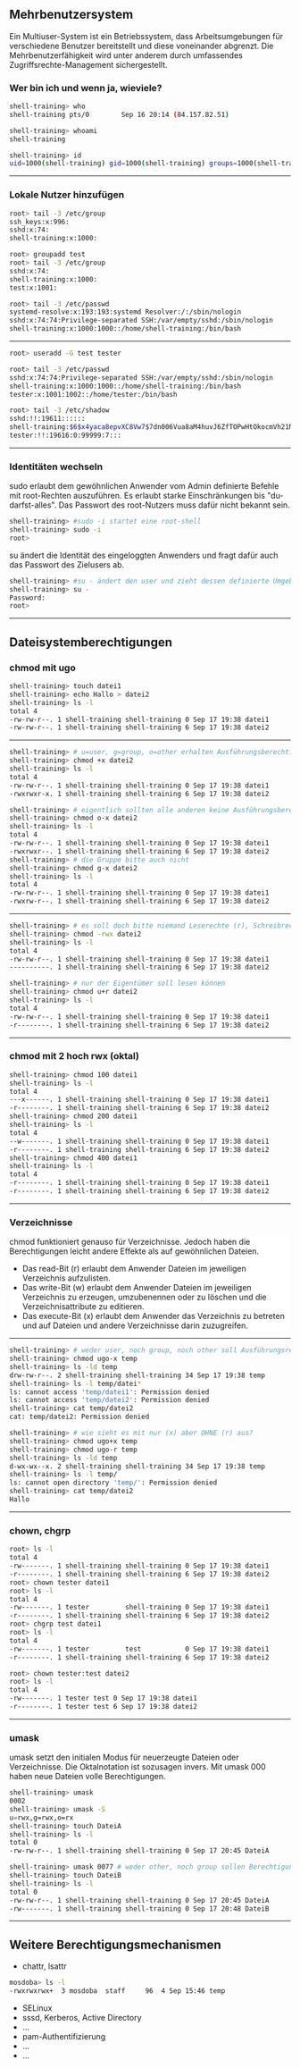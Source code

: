 ## Mehrbenutzersystem

<p class="aleft">
Ein Multiuser-System ist ein Betriebssystem, dass Arbeitsumgebungen für verschiedene Benutzer bereitstellt und diese voneinander abgrenzt. Die Mehrbenutzerfähigkeit wird unter anderem durch umfassendes Zugriffsrechte-Management sichergestellt.
</p>

<div class="fragment" style="width:100%">

### Wer bin ich und wenn ja, wieviele?
```bash
shell-training> who
shell-training pts/0        Sep 16 20:14 (84.157.82.51)

shell-training> whoami
shell-training

shell-training> id
uid=1000(shell-training) gid=1000(shell-training) groups=1000(shell-training)
```

</div>

---
### Lokale Nutzer hinzufügen
```bash
root> tail -3 /etc/group
ssh_keys:x:996:
sshd:x:74:
shell-training:x:1000:

root> groupadd test
root> tail -3 /etc/group
sshd:x:74:
shell-training:x:1000:
test:x:1001:

root> tail -3 /etc/passwd
systemd-resolve:x:193:193:systemd Resolver:/:/sbin/nologin
sshd:x:74:74:Privilege-separated SSH:/var/empty/sshd:/sbin/nologin
shell-training:x:1000:1000::/home/shell-training:/bin/bash
```

---

```bash
root> useradd -G test tester

root> tail -3 /etc/passwd
sshd:x:74:74:Privilege-separated SSH:/var/empty/sshd:/sbin/nologin
shell-training:x:1000:1000::/home/shell-training:/bin/bash
tester:x:1001:1002::/home/tester:/bin/bash

root> tail -3 /etc/shadow
sshd:!!:19611::::::
shell-training:$6$x4yaca8epvXC8Vw7$7dn006Vua8aM4huvJ6ZfTOPwHtOkocmVh21Me4xiZzTVghH19XKyzKJLmAWP7qfwllnKFrtZGwwPigpO3T5m7.:19612:0:99999:7:::
tester:!!:19616:0:99999:7:::
```

---
### Identitäten wechseln

<p class="ta-left">
sudo erlaubt dem gewöhnlichen Anwender vom Admin definierte Befehle mit root-Rechten auszuführen. Es erlaubt starke Einschränkungen bis "du-darfst-alles". Das Passwort des root-Nutzers muss dafür nicht bekannt sein.
</p>

```bash
shell-training> #sudo -i startet eine root-shell
shell-training> sudo -i
root>
```

<p class="ta-left">
su ändert die Identität des eingeloggten Anwenders und fragt dafür auch das Passwort des Zielusers ab.
</p>

```bash
shell-training> #su - ändert den user und zieht dessen definierte Umgebung (ähnlich Login-Prozess)
shell-training> su -
Password:
root>
```

---
## Dateisystemberechtigungen

<!-- TODO: Folie für "-rw-rw-r--."-Erklärung aufnehmen sowie rwx -->

### chmod mit ugo
```bash
shell-training> touch datei1
shell-training> echo Hallo > datei2
shell-training> ls -l
total 4
-rw-rw-r--. 1 shell-training shell-training 0 Sep 17 19:38 datei1
-rw-rw-r--. 1 shell-training shell-training 6 Sep 17 19:38 datei2
```

---
```bash
shell-training> # u=user, g=group, o=other erhalten Ausführungsberechtigung
shell-training> chmod +x datei2
shell-training> ls -l
total 4
-rw-rw-r--. 1 shell-training shell-training 0 Sep 17 19:38 datei1
-rwxrwxr-x. 1 shell-training shell-training 6 Sep 17 19:38 datei2
```

<div class="fragment" style="width:100%">

```bash
shell-training> # eigentlich sollten alle anderen keine Ausführungsberechtigungen haben
shell-training> chmod o-x datei2
shell-training> ls -l
total 4
-rw-rw-r--. 1 shell-training shell-training 0 Sep 17 19:38 datei1
-rwxrwxr--. 1 shell-training shell-training 6 Sep 17 19:38 datei2
shell-training> # die Gruppe bitte auch nicht
shell-training> chmod g-x datei2
shell-training> ls -l
total 4
-rw-rw-r--. 1 shell-training shell-training 0 Sep 17 19:38 datei1
-rwxrw-r--. 1 shell-training shell-training 6 Sep 17 19:38 datei2
```

</div>

---

```bash
shell-training> # es soll doch bitte niemand Leserechte (r), Schreibrechte (w) oder Ausführungsrechte (x) haben
shell-training> chmod -rwx datei2
shell-training> ls -l
total 4
-rw-rw-r--. 1 shell-training shell-training 0 Sep 17 19:38 datei1
----------. 1 shell-training shell-training 6 Sep 17 19:38 datei2
```

<div class="fragment" style="width:100%">

```bash
shell-training> # nur der Eigentümer soll lesen können
shell-training> chmod u+r datei2
shell-training> ls -l
total 4
-rw-rw-r--. 1 shell-training shell-training 0 Sep 17 19:38 datei1
-r--------. 1 shell-training shell-training 6 Sep 17 19:38 datei2
```

</div>

---
### chmod mit 2 hoch rwx (oktal)

```bash
shell-training> chmod 100 datei1
shell-training> ls -l
total 4
---x------. 1 shell-training shell-training 0 Sep 17 19:38 datei1
-r--------. 1 shell-training shell-training 6 Sep 17 19:38 datei2
shell-training> chmod 200 datei1
shell-training> ls -l
total 4
--w-------. 1 shell-training shell-training 0 Sep 17 19:38 datei1
-r--------. 1 shell-training shell-training 6 Sep 17 19:38 datei2
shell-training> chmod 400 datei1
shell-training> ls -l
total 4
-r--------. 1 shell-training shell-training 0 Sep 17 19:38 datei1
-r--------. 1 shell-training shell-training 6 Sep 17 19:38 datei2
```

---
### Verzeichnisse

<div style="background-color:white">

chmod funktioniert genauso für Verzeichnisse. Jedoch haben die Berechtigungen leicht andere Effekte als auf gewöhnlichen Dateien.
+ Das read-Bit (r) erlaubt dem Anwender Dateien im jeweiligen Verzeichnis aufzulisten.
+ Das write-Bit (w) erlaubt dem Anwender Dateien im jeweiligen Verzeichnis zu erzeugen, umzubenennen oder zu löschen und die Verzeichnisattribute zu editieren.
+ Das execute-Bit (x) erlaubt dem Anwender das Verzeichnis zu betreten und auf Dateien und andere Verzeichnisse darin zuzugreifen.

</div>

---
```bash
shell-training> # weder user, noch group, noch other soll Ausführungsrechte haben
shell-training> chmod ugo-x temp
shell-training> ls -ld temp
drw-rw-r--. 2 shell-training shell-training 34 Sep 17 19:38 temp
shell-training> ls -l temp/datei*
ls: cannot access 'temp/datei1': Permission denied
ls: cannot access 'temp/datei2': Permission denied
shell-training> cat temp/datei2
cat: temp/datei2: Permission denied
```

<div class="fragment" style="width:100%">

```bash
shell-training> # wie sieht es mit nur (x) aber OHNE (r) aus?
shell-training> chmod ugo+x temp
shell-training> chmod ugo-r temp
shell-training> ls -ld temp
d-wx-wx--x. 2 shell-training shell-training 34 Sep 17 19:38 temp
shell-training> ls -l temp/
ls: cannot open directory 'temp/': Permission denied
shell-training> cat temp/datei2
Hallo
```

</div>

---
### chown, chgrp

```bash
root> ls -l
total 4
-rw-------. 1 shell-training shell-training 0 Sep 17 19:38 datei1
-r--------. 1 shell-training shell-training 6 Sep 17 19:38 datei2
root> chown tester datei1
root> ls -l
total 4
-rw-------. 1 tester         shell-training 0 Sep 17 19:38 datei1
-r--------. 1 shell-training shell-training 6 Sep 17 19:38 datei2
root> chgrp test datei1
root> ls -l
total 4
-rw-------. 1 tester         test           0 Sep 17 19:38 datei1
-r--------. 1 shell-training shell-training 6 Sep 17 19:38 datei2
```

<div class="fragment" style="width:100%">

```bash
root> chown tester:test datei2
root> ls -l
total 4
-rw-------. 1 tester test 0 Sep 17 19:38 datei1
-r--------. 1 tester test 6 Sep 17 19:38 datei2
```

</div>

---
### umask
umask setzt den initialen Modus für neuerzeugte Dateien oder Verzeichnisse. Die Oktalnotation ist sozusagen invers. Mit umask 000 haben neue Dateien volle Berechtigungen.

```bash
shell-training> umask
0002
shell-training> umask -S
u=rwx,g=rwx,o=rx
shell-training> touch DateiA
shell-training> ls -l
total 0
-rw-rw-r--. 1 shell-training shell-training 0 Sep 17 20:45 DateiA
```

```bash
shell-training> umask 0077 # weder other, noch group sollen Berechtigungen haben
shell-training> touch DateiB
shell-training> ls -l
total 0
-rw-rw-r--. 1 shell-training shell-training 0 Sep 17 20:45 DateiA
-rw-------. 1 shell-training shell-training 0 Sep 17 20:48 DateiB
```

---
## Weitere Berechtigungsmechanismen

+ chattr, lsattr

```bash
mosdoba> ls -l
-rwxrwxrwx+  3 mosdoba  staff     96  4 Sep 15:46 temp
```

<div class="fragment" style="width:100%">

+ SELinux
+ sssd, Kerberos, Active Directory
+ ...
+ pam-Authentifizierung
+ ...
+ ...

</div>